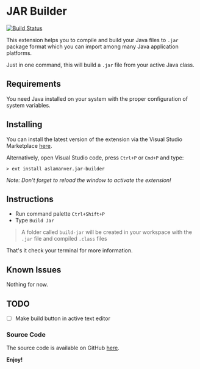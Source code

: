 # JAR Builder

[![Build Status](https://travis-ci.org/aslamanver/jar-builder.svg?branch=master)](https://travis-ci.org/aslamanver/jar-builder)

This extension helps you to compile and build your Java files to `.jar`  package format which you can import among many Java application platforms.

Just in one command, this will build a `.jar` file from your active Java class.

## Requirements

You need Java installed on your system with the proper configuration of system variables.

## Installing

You can install the latest version of the extension via the Visual Studio Marketplace [here](https://marketplace.visualstudio.com/items?itemName=aslamanver.jar-builder).

Alternatively, open Visual Studio code, press `Ctrl+P` or `Cmd+P` and type:

    > ext install aslamanver.jar-builder

*Note: Don't forget to reload the window to activate the extension!*

## Instructions

* Run command palette `Ctrl+Shift+P`
* Type `Build Jar`

> A folder called `build-jar` will be created in your workspace with the `.jar` file and compiled `.class` files

That's it check your terminal for more information.

## Known Issues

Nothing for now.

## TODO

- [ ] Make build button in active text editor

### Source Code

The source code is available on GitHub [here](https://github.com/aslamanver/jar-builder).

**Enjoy!**
